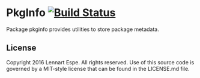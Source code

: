 PkgInfo [![Build Status](https://travis-ci.org/lnsp/pkginfo.svg?branch=master)](https://travis-ci.org/lnsp/pkginfo)
=========

Package pkginfo provides utilities to store package metadata.

## License

Copyright 2016 Lennart Espe. All rights reserved.
Use of this source code is governed by a MIT-style
license that can be found in the LICENSE.md file.
